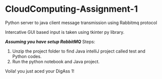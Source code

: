 # CloudComputing-Assignment-1
Python server to java client message transmission using Rabbitmq protocol

Intercative GUI based input is taken using tkinter py library.

***Assuming you have setup RabbitMQ***
Steps:
1. Unzip the project folder to find Java intelliJ project called test and Python codes.
2. Run the python notebook and Java project.

Voila! you just aced your DigAss 1!


